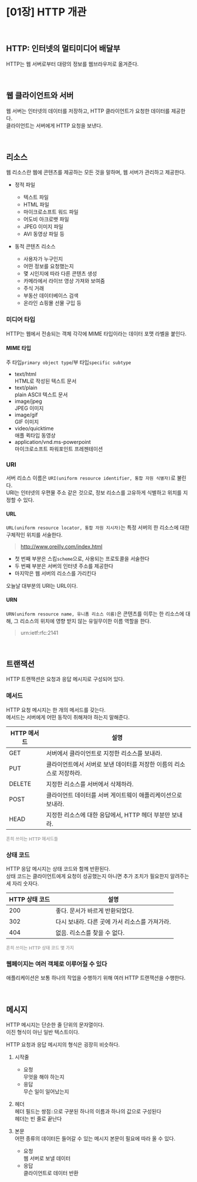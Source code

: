 # [01장] HTTP 개관

<br />

## HTTP: 인터넷의 멀티미디어 배달부

HTTP는 웹 서버로부터 대량의 정보를 웹브라우저로 옮겨준다.

<br />

## 웹 클라이언트와 서버

웹 서버는 인터넷의 데이터를 저장하고, HTTP 클라이언트가 요청한 데이터를 제공한다.   
클라이언트는 서버에게 HTTP 요청을 보낸다.

<br />

## 리소스

웹 리소스란 웹에 콘텐츠를 제공하는 모든 것을 말하며, 웹 서버가 관리하고 제공한다.

- 정적 파일   
  * 텍스트 파일
  * HTML 파일
  * 마이크로소프트 워드 파일
  * 어도비 아크로뱃 파일
  * JPEG 이미지 파일
  * AVI 동영상 파일 등

- 동적 콘텐츠 리소스   
  * 사용자가 누구인지
  * 어떤 정보를 요청했는지
  * 몇 시인지에 따라 다른 콘텐츠 생성
  * 카메라에서 라이브 영상 가져와 보여줌
  * 주식 거래
  * 부동산 데이터베이스 검색
  * 온라인 쇼핑몰 선물 구입 등

### 미디어 타입

HTTP는 웹에서 전송되는 객체 각각에 MIME 타입이라는 데이터 포맷 라벨을 붙인다.

#### MIME 타입   

주 타입`primary object type`/부 타입`specific subtype`

- text/html   
HTML로 작성된 텍스트 문서
- text/plain   
plain ASCII 텍스트 문서
- image/jpeg   
JPEG 이미지
- image/gif   
GIF 이미지
- video/quicktime   
애플 퀵타입 동영상
- application/vnd.ms-powerpoint   
마이크로소프트 파워포인트 프레젠테이션

### URI

서버 리소스 이름은 `URI(uniform resource identifier, 통합 자원 식별자)`로 불린다.   
URI는 인터넷의 우편물 주소 같은 것으로, 정보 리소스를 고유하게 식별하고 위치를 지정할 수 있다.

#### URL

`URL(uniform resource locator, 통합 자원 지시자)`는 특정 서버의 한 리소스에 대한 구체적인 위치를 서술한다.

> http://www.oreilly.com/index.html

- 첫 번째 부분은 스킴`scheme`으로, 사용되는 프로토콜을 서술한다
- 두 번째 부분은 서버의 인터넷 주소를 제공한다
- 마지막은 웹 서버의 리소스를 가리킨다

오늘날 대부분의 URI는 URL이다.

#### URN

`URN(uniform resource name, 유니폼 리소스 이름)`은 콘텐츠를 이루는 한 리소스에 대해, 그 리소스의 위치에 영향 받지 않는 유일무이한 이름 역할을 한다.

> urn:ietf:rfc:2141

<br />

## 트랜잭션

HTTP 트랜잭션은 요청과 응답 메시지로 구성되어 있다.

### 메서드

HTTP 요청 메시지는 한 개의 메서드를 갖는다.   
메서드는 서버에게 어떤 동작이 취해져야 하는지 말해준다.

|HTTP 메서드|설명|
|----------|---|
|GET|서버에서 클라이언트로 지정한 리소스를 보내라.|
|PUT|클라이언트에서 서버로 보낸 데이터를 저장한 이름의 리소스로 저장하라.|
|DELETE|지정한 리소스를 서버에서 삭제하라.|
|POST|클라이언트 데이터를 서버 게이트웨이 애플리케이션으로 보내라.|
|HEAD|지정한 리소스에 대한 응답에서, HTTP 헤더 부분만 보내라.|

<span style="color: grey; font-size: 12px;">흔히 쓰이는 HTTP 메서드들</span>

### 상태 코드

HTTP 응답 메시지는 상태 코드와 함께 반환된다.   
상태 코드는 클라이언트에게 요청이 성공했는지 아니면 추가 조치가 필요한지 알려주는 세 자리 숫자다.

|HTTP 상태 코드|설명|
|----------|---|
|200|좋다. 문서가 바르게 반환되었다.|
|302|다시 보내라. 다른 곳에 가서 리소스를 가져가라.|
|404|없음. 리소스를 찾을 수 없다.|

<span style="color: grey; font-size: 12px;">흔히 쓰이는 HTTP 상태 코드 몇 가지</span>

### 웹페이지는 여러 객체로 이루어질 수 있다

애플리케이션은 보통 하나의 작업을 수행하기 위해 여러 HTTP 트랜잭션을 수행한다.

<br />

## 메시지

HTTP 메시지는 단순한 줄 단위의 문자열이다.   
이진 형식이 아닌 일반 텍스트이다.

HTTP 요청과 응답 메시지의 형식은 굉장히 비슷하다.

1. 시작줄   
    - 요청   
    무엇을 해야 하는지
    - 응답   
    무슨 일이 일어났는지
    
2. 헤더   
    헤더 필드는 쌍점`:`으로 구분된 하나의 이름과 하나의 값으로 구성된다   
    헤더는 빈 줄로 끝난다

3. 본문   
    어떤 종류의 데이터든 들어갈 수 있는 메시지 본문이 필요에 따라 올 수 있다.
    - 요청   
    웹 서버로 보낼 데이터
    - 응답   
    클라이언트로 데이터 반환
